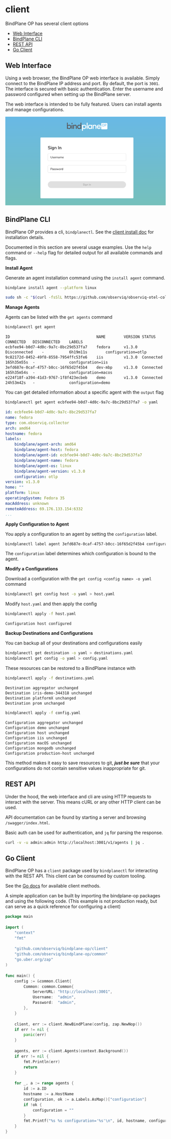 # client

BindPlane OP has several client options
  - [Web Interface](#web-interface)
  - [BindPlane CLI](#bindplane-cli)
  - [REST API](#rest-api)
  - [Go Client](#go-client)

## Web Interface

Using a web browser, the BindPlane OP web interface is available. Simply connect to the BindPlane IP address and port. By default, the port is `3001`. The interface is secured with basic authentication. Enter the username and password configured when setting up the BindPlane server.

The web interface is intended to be fully featured. Users can install agents and manage configurations.

![login](./images/login.png)

## BindPlane CLI

BindPlane OP provides a cli, `bindplanectl`. See the [client install doc](./install.md#client) for installation details.

Documented in this section are several usage examples. Use the `help` command or `--help` flag for detailed output for all available commands and flags.

**Install Agent**

Generate an agent installation command using the `install agent` command.

```bash
bindplane install agent --platform linux
```
```bash
sudo sh -c "$(curl -fsSlL https://github.com/observiq/observiq-otel-collector/releases/latest/download/install_unix.sh)" install_unix.sh -e wss://bindplane.mydomain.net:3001/v1/opamp -s 000000-0000-0000-0000-000000
```

**Manage Agents**

Agents can be listed with the `get agents` command

```bash
bindplanectl get agent
```
```
ID                                  	NAME       	VERSION	STATUS      	CONNECTED 	DISCONNECTED	LABELS
ecbfee94-b0d7-4d0c-9a7c-8bc29d537fa7	fedora     	v1.3.0 	Disconnected	-         	6h19m11s    	configuration=otlp
9c82172d-8452-49f8-8558-7954ffc53fe6	iis     	v1.3.0 	Connected   	165h35m55s	-           	configuration=iis
3efd687e-0caf-4757-b0cc-16f65d2f45b4	dev-mbp	    v1.3.0 	Connected   	165h35m54s	-           	configuration=macos
e224f18f-a394-41d3-9767-1f8f423ecbeb	demo	    v1.3.0 	Connected   	24h53m42s 	-           	configuration=demo
```

You can get detailed information about a specific agent with the `output` flag

```bash
bindplanectl get agent ecbfee94-b0d7-4d0c-9a7c-8bc29d537fa7 -o yaml
```
```yaml
id: ecbfee94-b0d7-4d0c-9a7c-8bc29d537fa7
name: fedora
type: com.observiq.collector
arch: amd64
hostname: fedora
labels:
    bindplane/agent-arch: amd64
    bindplane/agent-host: fedora
    bindplane/agent-id: ecbfee94-b0d7-4d0c-9a7c-8bc29d537fa7
    bindplane/agent-name: fedora
    bindplane/agent-os: linux
    bindplane/agent-version: v1.3.0
    configuration: otlp
version: v1.3.0
home: ""
platform: linux
operatingSystem: Fedora 35
macAddress: unknown
remoteAddress: 69.176.133.154:6332
...
```

**Apply Configuration to Agent**

You apply a configuration to an agent by setting the `configuration` label.

```bash
bindplanectl label agent 3efd687e-0caf-4757-b0cc-16f65d2f45b4 configuration=otlp --overwrite
```

The `configuration` label determines which configuration is bound to the agent.

**Modify a Configurations**

Download a configuration with the `get config <config name> -o yaml` command

```bash
bindplanectl get config host -o yaml > host.yaml
```

Modify `host.yaml` and then apply the config

```bash
bindplanectl apply -f host.yaml
```
```
Configuration host configured
```

**Backup Destinations and Configurations**

You can backup all of your destinations and configurations easily

```bash
bindplanectl get destination -o yaml > destinations.yaml
bindplanectl get config -o yaml > config.yaml
```

These resources can be restored to a BindPlane instance with

```bash
bindplanectl apply -f destinations.yaml
```
```
Destination aggregator unchanged
Destination iris-demo-344318 unchanged
Destination platformX unchanged
Destination prom unchanged
```
```bash
bindplanectl apply -f config.yaml
```
```
Configuration aggregator unchanged
Configuration demo unchanged
Configuration host unchanged
Configuration iis unchanged
Configuration macOS unchanged
Configuration mongodb unchanged
Configuration production-host unchanged
```

This method makes it easy to save resources to git, ***just be sure*** that
your configurations do not contain sensitive values inappropriate for git.

## REST API

Under the hood, the web interface and cli are using HTTP requests to interact with the server. This means cURL or any other HTTP client
can be used.

API documentation can be found by starting a server and browsing `/swagger/index.html`.

Basic auth can be used for authentication, and `jq` for parsing the response.

```bash
curl -v -u admin:admin http://localhost:3001/v1/agents | jq .
```

## Go Client

BindPlane OP has a `client` package used by `bindplanectl` for interacting with
the REST API. This client can be consumed by custom tooling.

See the [Go docs](https://pkg.go.dev/github.com/observiq/bindplane-op/client) for available
client methods.

A simple application can be built by importing the bindplane-op packages and using the following code. (This example is not production ready, but can serve as a quick reference for configuring a client)

```go
package main

import (
	"context"
	"fmt"

	"github.com/observiq/bindplane-op/client"
	"github.com/observiq/bindplane-op/common"
	"go.uber.org/zap"
)

func main() {
	config := &common.Client{
		Common: common.Common{
			ServerURL: "http://localhost:3001",
			Username:  "admin",
			Password:  "admin",
		},
	}

	client, err := client.NewBindPlane(config, zap.NewNop())
	if err != nil {
		panic(err)
	}

	agents, err := client.Agents(context.Background())
	if err != nil {
		fmt.Println(err)
		return
	}

	for _, a := range agents {
		id := a.ID
		hostname := a.HostName
		configuration, ok := a.Labels.AsMap()["configuration"]
		if !ok {
			configuration = ""
		}
		fmt.Printf("%s %s configuration='%s'\n", id, hostname, configuration)
	}
}
```